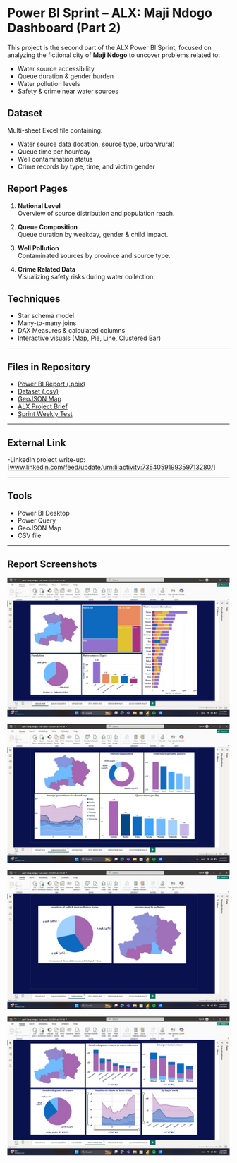 # Power BI Sprint – ALX: Maji Ndogo Dashboard (Part 2)

This project is the second part of the ALX Power BI Sprint, focused on analyzing the fictional city of **Maji Ndogo** to uncover problems related to:

- Water source accessibility  
- Queue duration & gender burden  
- Water pollution levels  
- Safety & crime near water sources  

##  Dataset

Multi-sheet Excel file containing:

- Water source data (location, source type, urban/rural)
- Queue time per hour/day
- Well contamination status
- Crime records by type, time, and victim gender

##  Report Pages

1. **National Level**  
   Overview of source distribution and population reach.

2. **Queue Composition**  
   Queue duration by weekday, gender & child impact.

3. **Well Pollution**  
   Contaminated sources by province and source type.

4. **Crime Related Data**  
   Visualizing safety risks during water collection.

##  Techniques

- Star schema model
- Many-to-many joins
- DAX Measures & calculated columns
- Interactive visuals (Map, Pie, Line, Clustered Bar)

---

##  Files in Repository
-  [Power BI Report (.pbix)](part1(maji_ndogo).pbix)
-  [Dataset (.csv)](Md_summary.csv)
-  [GeoJSON Map](MD_Provinces.json)
-  [ALX Project Brief](Part_1.pdf)
-  [Sprint Weekly Test](Answer-Maji-Ndogo-part-1-MCQ.pdf)

---

##  External Link

-LinkedIn project write-up:[www.linkedin.com/feed/update/urn:li:activity:7354059199359713280/]

---

##  Tools

- Power BI Desktop  
- Power Query  
- GeoJSON Map  
- CSV file 

---

## Report Screenshots

![National Level](National_Level.jpeg)

![Queue Composition](Queue_Composition.jpeg)

![Well Pollution](Well_Pollution.jpeg)

![Crime Related Data](Crime_Related.jpeg)


